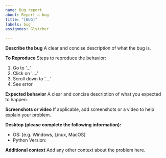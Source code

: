 ```yaml
---
name: Bug report
about: Report a bug
title: "[BUG]"
labels: bug
assignees: Glytcher

---
```


**Describe the bug**
A clear and concise description of what the bug is.

**To Reproduce**
Steps to reproduce the behavior:
1. Go to '...'
2. Click on '....'
3. Scroll down to '....'
4. See error

**Expected behavior**
A clear and concise description of what you expected to happen.

**Screenshots or video**
If applicable, add screenshots or a video to help explain your problem.

**Desktop (please complete the following information):**
 - OS: [e.g. Windows, Linux, MacOS]
 - Python Version:

**Additional context**
Add any other context about the problem here.
